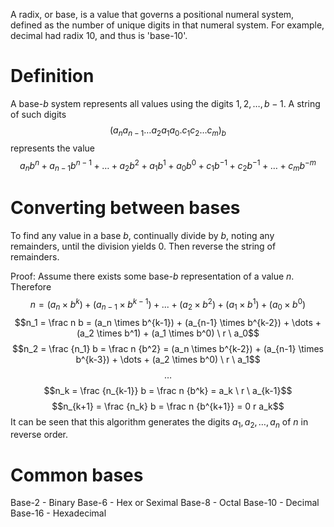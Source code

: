 A radix, or base, is a value that governs a positional numeral system, defined as the number of unique digits in that numeral system. For example, decimal had radix 10, and thus is 'base-10'.

# Definition
A base-$b$ system represents all values using the digits $1, 2, \dots, b-1$. A string of such digits $$(a_n a_{n-1} \dots a_2 a_1 a_0 . c_1 c_2 \dots c_m)_b$$ represents the value $$a_n b^n + a_{n-1} b^{n-1} + \dots + a_2 b^2 + a_1 b^1 + a_0 b^0 + c_1 b^{-1} + c_2 b ^{-1} + \dots + c_m b^{-m}$$
# Converting between bases
To find any value in a base $b$, continually divide by $b$, noting any remainders, until the division yields 0. Then reverse the string of remainders. 

Proof:
Assume there exists some base-$b$ representation of a value $n$. Therefore $$n = (a_n \times b^k) + (a_{n-1} \times b^{k-1}) + ... + (a_2 \times b^2) + (a_1 \times b^1) + (a_0 \times b^0)$$$$n_1 = \frac n b = (a_n \times b^{k-1}) + (a_{n-1} \times b^{k-2}) + \dots + (a_2 \times b^1) + (a_1 \times b^0) \ r \ a_0$$$$n_2 = \frac {n_1} b = \frac n {b^2} = (a_n \times b^{k-2}) + (a_{n-1} \times b^{k-3}) + \dots + (a_2 \times b^0) \ r \ a_1$$$$\dots$$$$n_k = \frac {n_{k-1}} b = \frac n {b^k} = a_k \ r \ a_{k-1}$$$$n_{k+1} = \frac {n_k} b = \frac n {b^{k+1}} = 0 r a_k$$
It can be seen that this algorithm generates the digits $a_1, a_2, \dots, a_n$ of $n$ in reverse order.

# Common bases
Base-2 - Binary
Base-6 - Hex or Seximal
Base-8 - Octal
Base-10 - Decimal
Base-16 - Hexadecimal
